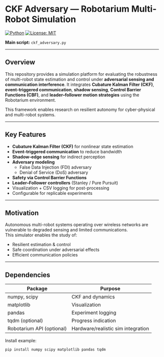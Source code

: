 # CKF Adversary — Robotarium Multi-Robot Simulation

[![Python](https://img.shields.io/badge/python-3.8%2B-blue.svg)]()
[![License: MIT](https://img.shields.io/badge/License-MIT-yellow.svg)]()

**Main script:** `ckf_adversary.py`

---

## Overview
This repository provides a simulation platform for evaluating the robustness of multi-robot state estimation and control under **adversarial sensing and communication interference**. It integrates **Cubature Kalman Filter (CKF)**, **event-triggered communication**, **shadow sensing**, **Control Barrier Functions (CBF)**, and **leader–follower motion strategies** using the Robotarium environment.

This framework enables research on resilient autonomy for cyber-physical and multi-robot systems.

---

## Key Features
- **Cubature Kalman Filter (CKF)** for nonlinear state estimation
- **Event-triggered communication** to reduce bandwidth
- **Shadow-edge sensing** for indirect perception
- **Adversary modeling**
  - False Data Injection (FDI) adversary
  - Denial of Service (DoS) adversary
- **Safety via Control Barrier Functions**
- **Leader–Follower controllers** (Stanley / Pure Pursuit)
- Visualization + CSV logging for post-processing
- Configurable for replicable experiments

---

## Motivation
Autonomous multi-robot systems operating over wireless networks are vulnerable to degraded sensing and limited communications.  
This simulator enables the study of:
- Resilient estimation & control
- Safe coordination under adversarial effects
- Efficient communication policies

---

## Dependencies

| Package | Purpose |
|--------|---------|
| numpy, scipy | CKF and dynamics |
| matplotlib | Visualization |
| pandas | Experiment logging |
| tqdm (optional) | Progress indication |
| Robotarium API (optional) | Hardware/realistic sim integration |

Install example:
```bash
pip install numpy scipy matplotlib pandas tqdm
